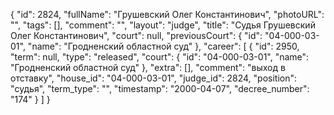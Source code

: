 {
    "id": 2824,
    "fullName": "Грушевский Олег Константинович",
    "photoURL": "",
    "tags": [],
    "comment": "",
    "layout": "judge",
    "title": "Судья Грушевский Олег Константинович",
    "court": null,
    "previousCourt": {
        "id": "04-000-03-01",
        "name": "Гродненский областной суд"
    },
    "career": [
        {
            "id": 2950,
            "term": null,
            "type": "released",
            "court": {
                "id": "04-000-03-01",
                "name": "Гродненский областной суд"
            },
            "extra": [],
            "comment": "выход в отставку",
            "house_id": "04-000-03-01",
            "judge_id": 2824,
            "position": "судья",
            "term_type": "",
            "timestamp": "2000-04-07",
            "decree_number": "174"
        }
    ]
}